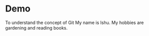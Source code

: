 # Demo
To understand the concept of Git
My name is Ishu. My hobbies are gardening and reading books.